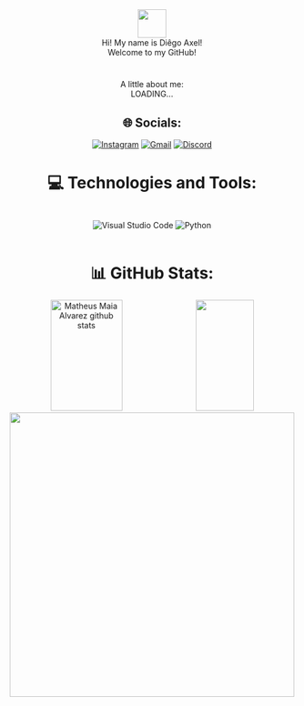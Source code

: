 <div align="center">
<img src="https://user-images.githubusercontent.com/74038190/212257468-1e9a91f1-b626-4baa-b15d-5c385dfa7ed2.gif" width="50">

<div align="center">
Hi! My name is Diêgo Axel!<br>Welcome to my GitHub!<br>

#

<div align="center">
A little about me:<br>LOADING...

## 🌐 Socials:

[![Instagram](https://img.shields.io/badge/Instagram-E4405F?style=for-the-badge&logo=instagram&logoColor=white)](https://instagram.com/diegoaxelbsr)
[![Gmail](https://img.shields.io/badge/Gmail-D14836?style=for-the-badge&logo=gmail&logoColor=white)](https://www.bing.com/ck/a?!&&p=4740667362060c04JmltdHM9MTcwMTY0ODAwMCZpZ3VpZD0zM2Y4NTM4Ni0yMDEwLTZhOTEtMzQ3Yi00MDU0MjFjNjZiZTcmaW5zaWQ9NTE5Ng&ptn=3&ver=2&hsh=3&fclid=33f85386-2010-6a91-347b-405421c66be7&psq=gmail&u=a1aHR0cDovL21haWwuZ29vZ2xlLmNvbS9tYWlsP2hsPXB0LUJS&ntb=1)
[![Discord](https://img.shields.io/badge/Discord-7289DA?style=for-the-badge&logo=discord&logoColor=white)](https://discordapp.com/users/axxell_)


# 💻 Technologies and Tools:
<div style="display: inline_block"><br/>
    <img align="center" alt="Visual Studio Code" src="https://img.shields.io/badge/Visual_Studio_Code-0078D4?style=for-the-badge&logo=visual%20studio%20code&logoColor=white" />
    <img align="center" alt="Python" src="https://img.shields.io/badge/Python-3776AB?style=for-the-badge&logo=python&logoColor=white" />

</div><br>

# 📊 GitHub Stats:

<div align="center">  
  <img width="50%" height="195px" src="https://github-readme-stats.vercel.app/api?username=Diego-Axel&show_icons=true&count_private=true&hide_border=false&title_color=3d85c6&icon_color=3d85c6&text_color=c9d1d9&bg_color=0d1117&rank_icon=github" alt="Matheus Maia Alvarez github stats" /> 
  <img width="45%" height="195px" src="https://github-readme-stats.vercel.app/api/top-langs/?username=Diego-Axel&layout=compact&hide_border=false&title_color=3d85c6&text_color=c9d1d9&bg_color=0d1117" />

<div align="center">
<img src="https://cdn.discordapp.com/attachments/1179995665099669615/1182521224799199362/950effbd-75ef-4ac0-902f-1fcfd80e441f2.jpg?ex=6584ffb6&is=65728ab6&hm=13b201eff10a19a84f922de8a1b4ee8bcdacf626d00c2bd129afba1b231fe714&" width="500">
    
#





